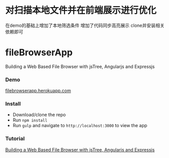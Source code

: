 对扫描本地文件并在前端展示进行优化
==============
在demo的基础上增加了本地筛选条件
增加了代码同步高亮展示
clone并安装相关依赖即可




fileBrowserApp
==============

Building a Web Based File Browser with jsTree, Angularjs and Expressjs

### Demo
[filebrowserapp.herokuapp.com](http://filebrowserapp.herokuapp.com/)

### Install

* Download/clone the repo
* Run `npm install`
* Run `gulp` and navigate to `http://localhost:3000` to view the app

### Tutorial 

[Building a Web Based File Browser with jsTree, Angularjs and Expressjs](http://thejackalofjavascript.com/file-browser-with-jstree-angularjs-and-expressjs)
